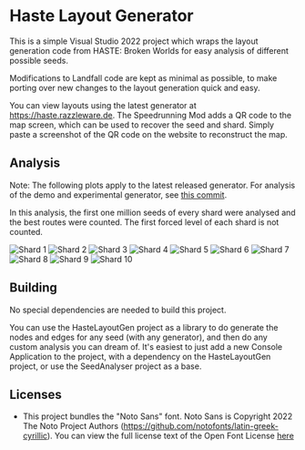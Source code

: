 # Haste Layout Generator

This is a simple Visual Studio 2022 project which wraps the layout generation code from HASTE: Broken Worlds for easy analysis of different possible seeds.

Modifications to Landfall code are kept as minimal as possible, to make porting over new changes to the layout generation quick and easy.

You can view layouts using the latest generator at <https://haste.razzleware.de>. The Speedrunning Mod adds a QR code to the map screen, which can be used to recover the seed and shard. Simply paste a screenshot of the QR code on the website to reconstruct the map.

## Analysis

Note: The following plots apply to the latest released generator. For analysis of the demo and experimental generator, see [this commit](https://github.com/frereit/haste-world-gen/blob/84093923d5fad3641e5ec86307d1c916ada0c78b/README.md#analysis).

In this analysis, the first one million seeds of every shard were analysed and the best routes were counted. The first forced level of each shard is not counted.

![Shard 1](media/shard1.png)
![Shard 2](media/shard2.png)
![Shard 3](media/shard3.png)
![Shard 4](media/shard4.png)
![Shard 5](media/shard5.png)
![Shard 6](media/shard6.png)
![Shard 7](media/shard7.png)
![Shard 8](media/shard8.png)
![Shard 9](media/shard9.png)
![Shard 10](media/shard10.png)

## Building

No special dependencies are needed to build this project.

You can use the HasteLayoutGen project as a library to do generate the nodes and edges for any seed (with any generator), and then do any custom analysis you can dream of. It's easiest to just add a new Console Application to the project, with a dependency on the HasteLayoutGen project, or use the SeedAnalyser project as a base.

## Licenses

- This project bundles the "Noto Sans" font. Noto Sans is Copyright 2022 The Noto Project Authors (https://github.com/notofonts/latin-greek-cyrillic). You can view the full license text of the Open Font License [here](https://fonts.google.com/noto/specimen/Noto+Sans/license)
